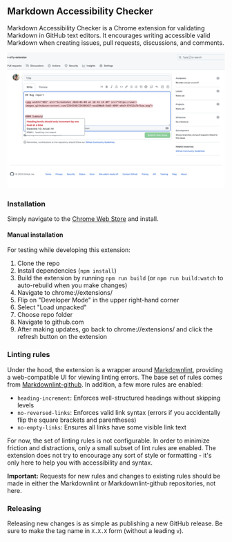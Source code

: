 ## Markdown Accessibility Checker

Markdown Accessibility Checker is a Chrome extension for validating Markdown in GitHub text editors. It encourages writing accessible valid Markdown when creating issues, pull requests, discussions, and comments.

![Issue creation form on github.com with two lint errors visible. One is hovered over, showing a tooltip that says 'heading levels should only increment by one level at a time'](./assets/screenshot.png)

### Installation

Simply navigate to the [Chrome Web Store](https://chrome.google.com/webstore/detail/accessibility-checker-for/hdonjoppcjfaojggdiliigclajklepdg?hl=en) and install.

#### Manual installation

For testing while developing this extension:

1. Clone the repo
2. Install dependencies (`npm install`)
3. Build the extension by running `npm run build` (or `npm run build:watch` to auto-rebuild when you make changes)
4. Navigate to chrome://extensions/
5. Flip on "Developer Mode" in the upper right-hand corner
6. Select "Load unpacked"
7. Choose repo folder
8. Navigate to github.com
9. After making updates, go back to chrome://extensions/ and click the refresh button on the extension

### Linting rules

Under the hood, the extension is a wrapper around [Markdownlint](https://github.com/markdownlint/markdownlint), providing a web-compatible UI for viewing linting errors. The base set of rules comes from [Markdownlint-github](https://github.com/github/markdownlint-github). In addition, a few more rules are enabled:

- `heading-increment`: Enforces well-structured headings without skipping levels
- `no-reversed-links`: Enforces valid link syntax (errors if you accidentally flip the square brackets and parentheses)
- `no-empty-links`: Ensures all links have some visible link text

For now, the set of linting rules is not configurable. In order to minimize friction and distractions, only a small subset of lint rules are enabled. The extension does not try to encourage any sort of style or formatting - it's only here to help you with accessibility and syntax.

**Important:** Requests for new rules and changes to existing rules should be made in either the Markdownlint or Markdownlint-github repositories, not here.

### Releasing

Releasing new changes is as simple as publishing a new GitHub release. Be sure to make the tag name in `X.X.X` form (without a leading `v`).
